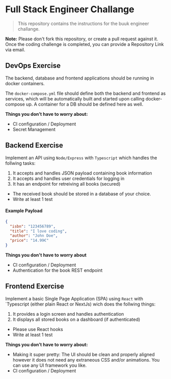 # Full Stack Engineer Challange

> This repository contains the instructions for the buuk engineer challange.

**Note:** Please don't fork this repository, or create a pull request against it. Once the coding challenge is completed, you can provide a Repository Link via email.

## DevOps Exercise
The backend, database and frontend applications should be running in docker containers.

The `docker-compose.yml` file should define both the backend and frontend as services, which will be automatically built and started upon calling docker-compose up. A container for a DB should be defined here as well.

**Things you don’t have to worry about:**
- CI configuration / Deployment
- Secret Management

## Backend Exercise
Implement an API using `Node/Express` with `Typescript` which handles the follwing tasks:
1. It accepts and handles JSON payload containing book information
2. It accepts and handles user credentials for logging in
3. It has an endpoint for retreiving all books (secured)

- The received book should be stored in a database of your choice.
- Write at least 1 test

#### Example Payload
```json
{
  "isbn": "123456789",
  "title": "I love coding",
  "author": "John Doe",
  "price": "14.99€"
}
```

**Things you don't have to worry about**
- CI configuration / Deployment
- Authentication for the book REST endpoint

## Frontend Exercise
Implement a basic Single Page Application (SPA) using `React` with `Typescript (either plain React or NextJs) wich does the follwing things:
1. It provides a login screen and handles authentication
2. It displays all stored books on a dashboard (if authenticated)

- Please use React hooks
- Write at least 1 test

**Things you don’t have to worry about:**
- Making it super pretty: The UI should be clean and properly aligned however it does not need any extraneous CSS and/or animations. You can use any UI framework you like.
- CI configuration / Deployment
